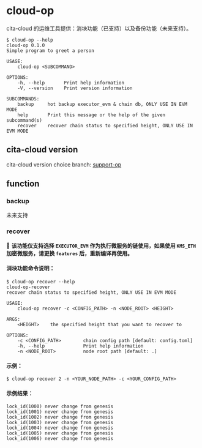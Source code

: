 # cloud-op

cita-cloud 的运维工具提供：消块功能（已支持）以及备份功能（未来支持）。

```shell
$ cloud-op --help
cloud-op 0.1.0
Simple program to greet a person

USAGE:
    cloud-op <SUBCOMMAND>

OPTIONS:
    -h, --help       Print help information
    -V, --version    Print version information

SUBCOMMANDS:
    backup     hot backup executor_evm & chain db, ONLY USE IN EVM MODE
    help       Print this message or the help of the given subcommand(s)
    recover    recover chain status to specified height, ONLY USE IN EVM MODE
```



## cita-cloud version

cita-cloud version choice branch: [support-op](https://github.com/cita-cloud/runner_local/tree/support-op)


## function
### backup

未来支持

### recover

:rotating_light: **该功能仅支持选择 `EXECUTOR_EVM` 作为执行微服务的链使用，如果使用 `KMS_ETH` 加密微服务，请更换 `features` 后，重新编译再使用。**

#### 消块功能命令说明：

```shell
$ cloud-op recover --help
cloud-op-recover 
recover chain status to specified height, ONLY USE IN EVM MODE

USAGE:
    cloud-op recover -c <CONFIG_PATH> -n <NODE_ROOT> <HEIGHT>

ARGS:
    <HEIGHT>    the specified height that you want to recover to

OPTIONS:
    -c <CONFIG_PATH>        chain config path [default: config.toml]
    -h, --help              Print help information
    -n <NODE_ROOT>          node root path [default: .]
```

#### 示例：

```shell
$ cloud-op recover 2 -n <YOUR_NODE_PATH> -c <YOUR_CONFIG_PATH>
```

#### 示例结果：

```
lock_id(1000) never change from genesis
lock_id(1001) never change from genesis
lock_id(1002) never change from genesis
lock_id(1003) never change from genesis
lock_id(1004) never change from genesis
lock_id(1005) never change from genesis
lock_id(1006) never change from genesis
```

